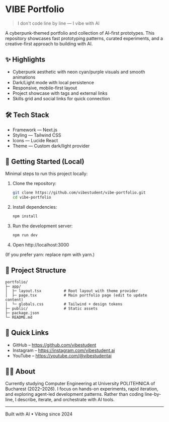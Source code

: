 # VIBE Portfolio

> I don't code line by line — I vibe with AI

A cyberpunk-themed portfolio and collection of AI-first prototypes. This repository showcases fast prototyping patterns, curated experiments, and a creative-first approach to building with AI.

## ✨ Highlights

- Cyberpunk aesthetic with neon cyan/purple visuals and smooth animations
- Dark/Light mode with local persistence
- Responsive, mobile-first layout
- Project showcase with tags and external links
- Skills grid and social links for quick connection

## 🛠️ Tech Stack

- Framework — Next.js
- Styling — Tailwind CSS
- Icons — Lucide React
- Theme — Custom dark/light provider

## 🚀 Getting Started (Local)

Minimal steps to run this project locally:

1. Clone the repository:
   ```bash
   git clone https://github.com/vibestudent/vibe-portfolio.git
   cd vibe-portfolio
   ```

2. Install dependencies:
   ```bash
   npm install
   ```

3. Run the development server:
   ```bash
   npm run dev
   ```

4. Open http://localhost:3000

(If you prefer yarn: replace npm with yarn.)

## 📁 Project Structure

````
portfolio/
├─ app/
│  ├─ layout.tsx          # Root layout with theme provider
│  ├─ page.tsx            # Main portfolio page (edit to update content)
│  └─ globals.css         # Tailwind + design tokens
├─ public/                # Static assets
├─ package.json
└─ README.md
````

## 🔗 Quick Links

- GitHub – https://github.com/vibestudent
- Instagram – https://instagram.com/vibestudent.ai
- YouTube – https://youtube.com/@vibestudentai

## 🧑‍🎓 About

Currently studying Computer Engineering at University POLITEHNICA of Bucharest (2022–2026). I focus on hands-on experiments, rapid iteration, and exploring agent-led development patterns. Rather than coding line-by-line, I describe, iterate, and orchestrate with AI tools.

---

Built with AI • Vibing since 2024
